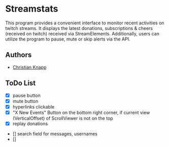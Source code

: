 
# Streamstats

This program provides a convenient interface to monitor recent activities on twitch streams. It displays the latest donations, subscriptions & cheers (received on twitch) received via StreamElements. Additionally, users can utilize the program to pause, mute or skip alerts via the API.


## Authors

- [Christian Knapp](https://www.github.com/schmolldechse)


## ToDo List

- [X] pause button
- [X] mute button
- [X] hyperlinks clickable
- [X] "X New Events" Button on the bottom right corner, if current view (VerticalOffset) of ScrollViewer is not on the top
- [X] replay donations 
- [] search field for messages, usernames
- [] 